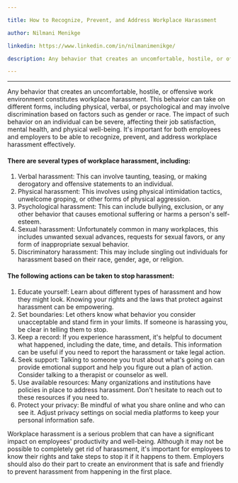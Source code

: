 ```yaml
---

title: How to Recognize, Prevent, and Address Workplace Harassment

author: Nilmani Menikge

linkedin: https://www.linkedin.com/in/nilmanimenikge/

description: Any behavior that creates an uncomfortable, hostile, or offensive work environment constitutes workplace harassment. This behavior can take on different forms, including physical, verbal, or psychological and may involve discrimination based on factors such as gender or race. The impact of such behavior on an individual can be severe, affecting their job satisfaction, mental health, and physical well-being. It's important for both employees and employers to be able to recognize, prevent, and address workplace harassment effectively.

---
```

___
Any behavior that creates an uncomfortable, hostile, or offensive work environment constitutes workplace harassment. This behavior can take on different forms, including physical, verbal, or psychological and may involve discrimination based on factors such as gender or race. The impact of such behavior on an individual can be severe, affecting their job satisfaction, mental health, and physical well-being. It's important for both employees and employers to be able to recognize, prevent, and address workplace harassment effectively.

#### **There are several types of workplace harassment, including:**

1.	Verbal harassment: This can involve taunting, teasing, or making derogatory and offensive statements to an individual.
2.	Physical harassment: This involves using physical intimidation tactics, unwelcome groping, or other forms of physical aggression.
3.	Psychological harassment: This can include bullying, exclusion, or any other behavior that causes emotional suffering or harms a person's self-esteem.
4.	Sexual harassment: Unfortunately common in many workplaces, this includes unwanted sexual advances, requests for sexual favors, or any form of inappropriate sexual behavior.
5.	Discriminatory harassment: This may include singling out individuals for harassment based on their race, gender, age, or religion.

#### **The following actions can be taken to stop harassment:**

1.	Educate yourself: Learn about different types of harassment and how they might look. Knowing your rights and the laws that protect against harassment can be empowering.
2.	Set boundaries: Let others know what behavior you consider unacceptable and stand firm in your limits. If someone is harassing you, be clear in telling them to stop.
3.	Keep a record: If you experience harassment, it's helpful to document what happened, including the date, time, and details. This information can be useful if you need to report the harassment or take legal action.
4.	Seek support: Talking to someone you trust about what's going on can provide emotional support and help you figure out a plan of action. Consider talking to a therapist or counselor as well.
5.	Use available resources: Many organizations and institutions have policies in place to address harassment. Don't hesitate to reach out to these resources if you need to.
6.	Protect your privacy: Be mindful of what you share online and who can see it. Adjust privacy settings on social media platforms to keep your personal information safe.

Workplace harassment is a serious problem that can have a significant impact on employees' productivity and well-being. Although it may not be possible to completely get rid of harassment, it's important for employees to know their rights and take steps to stop it if it happens to them. Employers should also do their part to create an environment that is safe and friendly to prevent harassment from happening in the first place.

